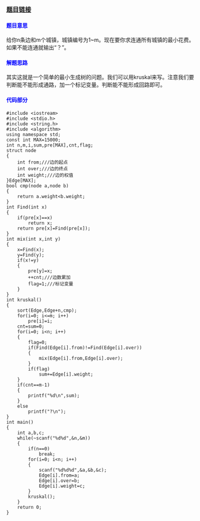### **[题目链接](http://acm.hdu.edu.cn/showproblem.php?pid=1863)**

#### <font  color=blue>**题目意思**</font>
给你n条边和m个城镇，城镇编号为1~m。现在要你求连通所有城镇的最小花费。如果不能连通就输出“？”。

#### <font  color=blue>**解题思路**</font>
其实这就是一个简单的最小生成树的问题。我们可以用kruskal来写。注意我们要判断能不能形成通路，加一个标记变量。判断能不能形成回路即可。

#### <font  color=blue>**代码部分**</font>

```
#include <iostream>
#include <stdio.h>
#include <string.h>
#include <algorithm>
using namespace std;
const int MAX=15000;
int n,m,i,sum,pre[MAX],cnt,flag;
struct node
{
    int from;///边的起点
    int over;///边的终点
    int weight;///边的权值
}Edge[MAX];
bool cmp(node a,node b)
{
    return a.weight<b.weight;
}
int Find(int x)
{
    if(pre[x]==x)
        return x;
    return pre[x]=Find(pre[x]);
}
int mix(int x,int y)
{
    x=Find(x);
    y=Find(y);
    if(x!=y)
    {
        pre[y]=x;
        ++cnt;///边数累加
        flag=1;///标记变量
    }
}
int kruskal()
{
    sort(Edge,Edge+n,cmp);
    for(i=0; i<=m; i++)
        pre[i]=i;
    cnt=sum=0;
    for(i=0; i<n; i++)
    {
        flag=0;
        if(Find(Edge[i].from)!=Find(Edge[i].over))
        {
            mix(Edge[i].from,Edge[i].over);
        }
        if(flag)
            sum+=Edge[i].weight;
    }
    if(cnt==m-1)
    {
        printf("%d\n",sum);
    }
    else
        printf("?\n");
}
int main()
{
    int a,b,c;
    while(~scanf("%d%d",&n,&m))
    {
        if(n==0)
            break;
        for(i=0; i<n; i++)
        {
            scanf("%d%d%d",&a,&b,&c);
            Edge[i].from=a;
            Edge[i].over=b;
            Edge[i].weight=c;
        }
        kruskal();
    }
    return 0;
}

```